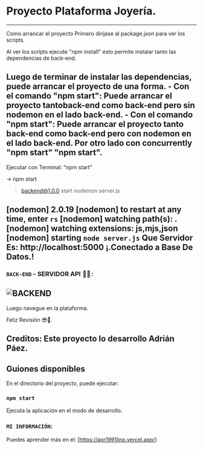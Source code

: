 # Proyecto Plataforma Joyería.
----------------------------------------------------------------------------------------------------------------------------------
Como arrancar el proyecto Primero dirijase al package.json para ver los scripts.

Al ver los scripts ejecute "npm install" esto permite instalar tanto las dependencias de back-end.

Luego de terminar de instalar las dependencias, puede arrancar el proyecto de una forma. - Con el comando "npm start": Puede arrancar el proyecto tantoback-end como back-end pero sin nodemon en el lado back-end. - Con el comando "npm start": Puede arrancar el proyecto tanto back-end como back-end pero con nodemon en el lado back-end. Por otro lado con concurrently "npm start" "npm start".
----------------------------------------------------------------------------------------------------------------------------------
Ejecutar con Terminal: "npm start"

-> npm start

> backend@1.0.0 start
> nodemon server.js

[nodemon] 2.0.19
[nodemon] to restart at any time, enter `rs`
[nodemon] watching path(s): *.*
[nodemon] watching extensions: js,mjs,json
[nodemon] starting `node server.js`
Que Servidor Es: http://localhost:5000
¡.Conectado a Base De Datos.!
----------------------------------------------------------------------------------------------------------------------------------
### `BACK-END` - SERVIDOR API  🧑‍🏫 :
![BACKEND](https://user-images.githubusercontent.com/54821048/205688946-d039a7c3-f11f-403a-89da-c98a043e556a.png)
----------------------------------------------------------------------------------------------------------------------------------
Luego navegue en la plataforma.

Feliz Revisión 😎🤞.

Creditos: Este proyecto lo desarrollo Adrián Páez.
----------------------------------------------------------------------------------------------------------------------------------
## Guiones disponibles

En el directorio del proyecto, puede ejecutar:

### `npm start`

Ejecuta la aplicación en el modo de desarrollo.

### `MI INFORMACIÓN`:

Puedes aprender más en el: [https://apr1991lino.vercel.app/)

